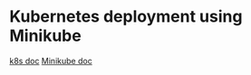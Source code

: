 # Kubernetes deployment using Minikube

[k8s doc](https://kubernetes.io/docs/home/)
[Minikube doc](https://minikube.sigs.k8s.io/docs/start/)